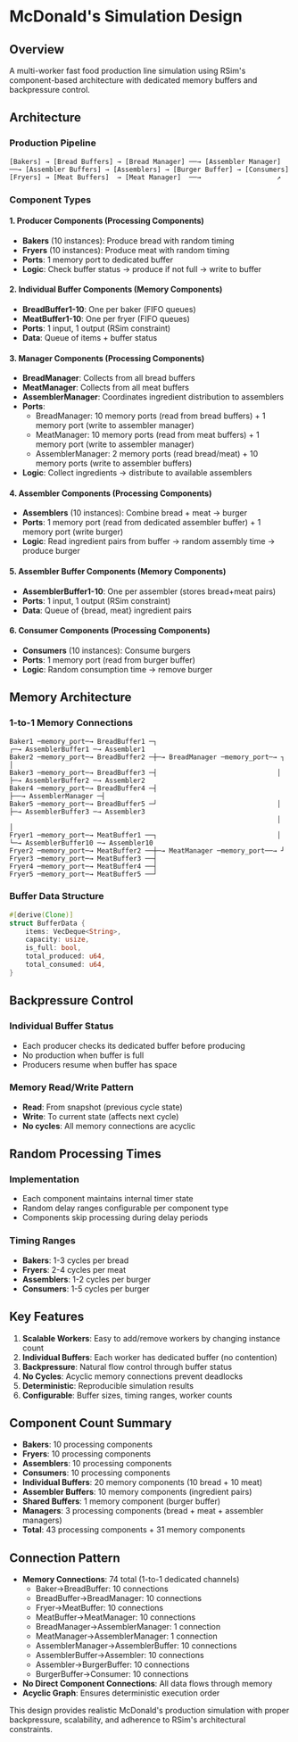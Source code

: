 # McDonald's Simulation Design

## Overview
A multi-worker fast food production line simulation using RSim's component-based architecture with dedicated memory buffers and backpressure control.

## Architecture

### Production Pipeline
```
[Bakers] → [Bread Buffers] → [Bread Manager] ──→ [Assembler Manager] ──→ [Assembler Buffers] → [Assemblers] → [Burger Buffer] → [Consumers]
[Fryers] → [Meat Buffers]  → [Meat Manager]  ──→                   ↗
```

### Component Types

#### 1. **Producer Components** (Processing Components)
- **Bakers** (10 instances): Produce bread with random timing
- **Fryers** (10 instances): Produce meat with random timing
- **Ports**: 1 memory port to dedicated buffer
- **Logic**: Check buffer status → produce if not full → write to buffer

#### 2. **Individual Buffer Components** (Memory Components)
- **BreadBuffer1-10**: One per baker (FIFO queues)
- **MeatBuffer1-10**: One per fryer (FIFO queues)
- **Ports**: 1 input, 1 output (RSim constraint)
- **Data**: Queue of items + buffer status

#### 3. **Manager Components** (Processing Components)
- **BreadManager**: Collects from all bread buffers
- **MeatManager**: Collects from all meat buffers
- **AssemblerManager**: Coordinates ingredient distribution to assemblers
- **Ports**: 
  - BreadManager: 10 memory ports (read from bread buffers) + 1 memory port (write to assembler manager)
  - MeatManager: 10 memory ports (read from meat buffers) + 1 memory port (write to assembler manager)
  - AssemblerManager: 2 memory ports (read bread/meat) + 10 memory ports (write to assembler buffers)
- **Logic**: Collect ingredients → distribute to available assemblers

#### 4. **Assembler Components** (Processing Components)
- **Assemblers** (10 instances): Combine bread + meat → burger
- **Ports**: 1 memory port (read from dedicated assembler buffer) + 1 memory port (write burger)
- **Logic**: Read ingredient pairs from buffer → random assembly time → produce burger

#### 5. **Assembler Buffer Components** (Memory Components)
- **AssemblerBuffer1-10**: One per assembler (stores bread+meat pairs)
- **Ports**: 1 input, 1 output (RSim constraint)
- **Data**: Queue of {bread, meat} ingredient pairs

#### 6. **Consumer Components** (Processing Components)
- **Consumers** (10 instances): Consume burgers
- **Ports**: 1 memory port (read from burger buffer)
- **Logic**: Random consumption time → remove burger

## Memory Architecture

### 1-to-1 Memory Connections
```
Baker1 ─memory_port─→ BreadBuffer1 ─┐                                    ┌─→ AssemblerBuffer1 ─→ Assembler1
Baker2 ─memory_port─→ BreadBuffer2 ─┼─→ BreadManager ─memory_port─→ ┐    │
Baker3 ─memory_port─→ BreadBuffer3 ─┤                              │    ├─→ AssemblerBuffer2 ─→ Assembler2
Baker4 ─memory_port─→ BreadBuffer4 ─┤                              ├──→ AssemblerManager ─┤
Baker5 ─memory_port─→ BreadBuffer5 ─┘                              │    ├─→ AssemblerBuffer3 ─→ Assembler3
                                                                   │    │
Fryer1 ─memory_port─→ MeatBuffer1 ──┐                              │    └─→ AssemblerBuffer10 ─→ Assembler10
Fryer2 ─memory_port─→ MeatBuffer2 ──┼─→ MeatManager ─memory_port──→ ┘
Fryer3 ─memory_port─→ MeatBuffer3 ──┤
Fryer4 ─memory_port─→ MeatBuffer4 ──┤
Fryer5 ─memory_port─→ MeatBuffer5 ──┘
```

### Buffer Data Structure
```rust
#[derive(Clone)]
struct BufferData {
    items: VecDeque<String>,
    capacity: usize,
    is_full: bool,
    total_produced: u64,
    total_consumed: u64,
}
```

## Backpressure Control

### Individual Buffer Status
- Each producer checks its dedicated buffer before producing
- No production when buffer is full
- Producers resume when buffer has space

### Memory Read/Write Pattern
- **Read**: From snapshot (previous cycle state)
- **Write**: To current state (affects next cycle)
- **No cycles**: All memory connections are acyclic

## Random Processing Times

### Implementation
- Each component maintains internal timer state
- Random delay ranges configurable per component type
- Components skip processing during delay periods

### Timing Ranges
- **Bakers**: 1-3 cycles per bread
- **Fryers**: 2-4 cycles per meat
- **Assemblers**: 1-2 cycles per burger
- **Consumers**: 1-5 cycles per burger

## Key Features

1. **Scalable Workers**: Easy to add/remove workers by changing instance count
2. **Individual Buffers**: Each worker has dedicated buffer (no contention)
3. **Backpressure**: Natural flow control through buffer status
4. **No Cycles**: Acyclic memory connections prevent deadlocks
5. **Deterministic**: Reproducible simulation results
6. **Configurable**: Buffer sizes, timing ranges, worker counts

## Component Count Summary
- **Bakers**: 10 processing components
- **Fryers**: 10 processing components
- **Assemblers**: 10 processing components
- **Consumers**: 10 processing components
- **Individual Buffers**: 20 memory components (10 bread + 10 meat)
- **Assembler Buffers**: 10 memory components (ingredient pairs)
- **Shared Buffers**: 1 memory component (burger buffer)
- **Managers**: 3 processing components (bread + meat + assembler managers)
- **Total**: 43 processing components + 31 memory components

## Connection Pattern
- **Memory Connections**: 74 total (1-to-1 dedicated channels)
  - Baker→BreadBuffer: 10 connections
  - BreadBuffer→BreadManager: 10 connections  
  - Fryer→MeatBuffer: 10 connections
  - MeatBuffer→MeatManager: 10 connections
  - BreadManager→AssemblerManager: 1 connection
  - MeatManager→AssemblerManager: 1 connection
  - AssemblerManager→AssemblerBuffer: 10 connections
  - AssemblerBuffer→Assembler: 10 connections
  - Assembler→BurgerBuffer: 10 connections
  - BurgerBuffer→Consumer: 10 connections
- **No Direct Component Connections**: All data flows through memory
- **Acyclic Graph**: Ensures deterministic execution order

This design provides realistic McDonald's production simulation with proper backpressure, scalability, and adherence to RSim's architectural constraints.